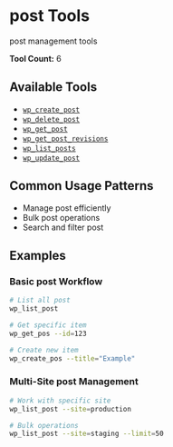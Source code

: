 # post Tools

post management tools

**Tool Count:** 6

## Available Tools

- [`wp_create_post`](./tools/wp_create_post.md)
- [`wp_delete_post`](./tools/wp_delete_post.md)
- [`wp_get_post`](./tools/wp_get_post.md)
- [`wp_get_post_revisions`](./tools/wp_get_post_revisions.md)
- [`wp_list_posts`](./tools/wp_list_posts.md)
- [`wp_update_post`](./tools/wp_update_post.md)

## Common Usage Patterns

- Manage post efficiently
- Bulk post operations
- Search and filter post

## Examples

### Basic post Workflow

```bash
# List all post
wp_list_post

# Get specific item
wp_get_pos --id=123

# Create new item  
wp_create_pos --title="Example"
```

### Multi-Site post Management

```bash
# Work with specific site
wp_list_post --site=production

# Bulk operations
wp_list_post --site=staging --limit=50
```
